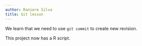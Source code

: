 ```yaml
---
author: Raniere Silva
title: Git lesson
---
```


We learn that we need to use `git commit`
to create new revision.

This project now has a R script.
